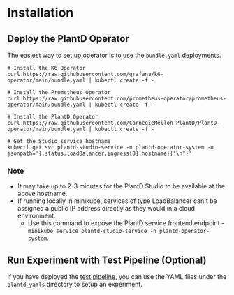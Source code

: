 # Installation

## Deploy the PlantD Operator

The easiest way to set up operator is to use the `bundle.yaml` deployments.

```shell
# Install the K6 Operator
curl https://raw.githubusercontent.com/grafana/k6-operator/main/bundle.yaml | kubectl create -f -

# Install the Prometheus Operator
curl https://raw.githubusercontent.com/prometheus-operator/prometheus-operator/main/bundle.yaml | kubectl create -f -

# Install the PlantD Operator
curl https://raw.githubusercontent.com/CarnegieMellon-PlantD/PlantD-operator/main/bundle.yaml | kubectl create -f - 

# Get the Studio service hostname
kubectl get svc plantd-studio-service -n plantd-operator-system -o jsonpath='{.status.loadBalancer.ingress[0].hostname}{"\n"}'
```

### Note
* It may take up to 2-3 minutes for the PlantD Studio to be available at the above hostname.
* If running locally in minikube, services of type LoadBalancer can't be assigned a public IP address directly as they would in a cloud environment. 
    * Use this command to expose the PlantD service frontend endpoint - `minikube service plantd-studio-service -n plantd-operator-system`.

## Run Experiment with Test Pipeline (Optional)

If you have deployed the [test pipeline](/docs/tutorial/test-pipeline), you can use the YAML files under the `plantd_yamls` directory to setup an experiment.
